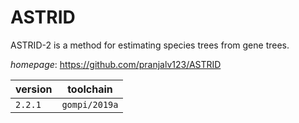 # ASTRID

ASTRID-2 is a method for estimating species trees from gene trees.

*homepage*: <https://github.com/pranjalv123/ASTRID>

version | toolchain
--------|----------
``2.2.1`` | ``gompi/2019a``
